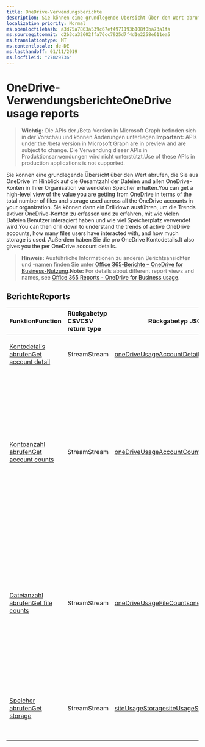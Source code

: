 ```yaml
---
title: OneDrive-Verwendungsberichte
description: Sie können eine grundlegende Übersicht über den Wert abrufen, die Sie aus OneDrive im Hinblick auf die Gesamtzahl der Dateien und allen OneDrive-Konten in Ihrer Organisation verwendeten Speicher erhalten. Sie können dann ein Drilldown ausführen, um die Trends aktiver OneDrive-Konten zu erfassen und zu erfahren, mit wie vielen Dateien Benutzer interagiert haben und wie viel Speicherplatz verwendet wird. Außerdem haben Sie die pro OneDrive Kontodetails.
localization_priority: Normal
ms.openlocfilehash: a3d75a7863a539c67ef4971193b108f0ba73a1fa
ms.sourcegitcommit: d2b3ca32602ffa76cc7925d7f4d1e2258e611ea5
ms.translationtype: MT
ms.contentlocale: de-DE
ms.lasthandoff: 01/11/2019
ms.locfileid: "27829736"
---
```

# <a name="onedrive-usage-reports"></a><span data-ttu-id="f2613-105">OneDrive-Verwendungsberichte</span><span class="sxs-lookup"><span data-stu-id="f2613-105">OneDrive usage reports</span></span>

> <span data-ttu-id="f2613-106">**Wichtig:** Die APIs der /Beta-Version in Microsoft Graph befinden sich in der Vorschau und können Änderungen unterliegen.</span><span class="sxs-lookup"><span data-stu-id="f2613-106">**Important:** APIs under the /beta version in Microsoft Graph are in preview and are subject to change.</span></span> <span data-ttu-id="f2613-107">Die Verwendung dieser APIs in Produktionsanwendungen wird nicht unterstützt.</span><span class="sxs-lookup"><span data-stu-id="f2613-107">Use of these APIs in production applications is not supported.</span></span>

<span data-ttu-id="f2613-108">Sie können eine grundlegende Übersicht über den Wert abrufen, die Sie aus OneDrive im Hinblick auf die Gesamtzahl der Dateien und allen OneDrive-Konten in Ihrer Organisation verwendeten Speicher erhalten.</span><span class="sxs-lookup"><span data-stu-id="f2613-108">You can get a high-level view of the value you are getting from OneDrive in terms of the total number of files and storage used across all the OneDrive accounts in your organization.</span></span> <span data-ttu-id="f2613-109">Sie können dann ein Drilldown ausführen, um die Trends aktiver OneDrive-Konten zu erfassen und zu erfahren, mit wie vielen Dateien Benutzer interagiert haben und wie viel Speicherplatz verwendet wird.</span><span class="sxs-lookup"><span data-stu-id="f2613-109">You can then drill down to understand the trends of active OneDrive accounts, how many files users have interacted with, and how much storage is used.</span></span> <span data-ttu-id="f2613-110">Außerdem haben Sie die pro OneDrive Kontodetails.</span><span class="sxs-lookup"><span data-stu-id="f2613-110">It also gives you the per OneDrive account details.</span></span>

> <span data-ttu-id="f2613-111">**Hinweis:** Ausführliche Informationen zu anderen Berichtsansichten und -namen finden Sie unter [Office 365-Berichte – OneDrive for Business-Nutzung](https://support.office.com/client/OneDrive-for-Business-usage-0de3b312-c4e8-4e4b-a02d-32b2f726a680).</span><span class="sxs-lookup"><span data-stu-id="f2613-111">**Note:** For details about different report views and names, see [Office 365 Reports - OneDrive for Business usage](https://support.office.com/client/OneDrive-for-Business-usage-0de3b312-c4e8-4e4b-a02d-32b2f726a680).</span></span>

## <a name="reports"></a><span data-ttu-id="f2613-112">Berichte</span><span class="sxs-lookup"><span data-stu-id="f2613-112">Reports</span></span>

| <span data-ttu-id="f2613-113">Funktion</span><span class="sxs-lookup"><span data-stu-id="f2613-113">Function</span></span>                                 | <span data-ttu-id="f2613-114">Rückgabetyp CSV</span><span class="sxs-lookup"><span data-stu-id="f2613-114">CSV return type</span></span> | <span data-ttu-id="f2613-115">Rückgabetyp JSON</span><span class="sxs-lookup"><span data-stu-id="f2613-115">JSON return type</span></span>                         | <span data-ttu-id="f2613-116">Beschreibung</span><span class="sxs-lookup"><span data-stu-id="f2613-116">Description</span></span>                              |
| :--------------------------------------- | :-------------- | ---------------------------------------- | ---------------------------------------- |
| [<span data-ttu-id="f2613-117">Kontodetails abrufen</span><span class="sxs-lookup"><span data-stu-id="f2613-117">Get account detail</span></span>](../api/reportroot-getonedriveusageaccountdetail.md) | <span data-ttu-id="f2613-118">Stream</span><span class="sxs-lookup"><span data-stu-id="f2613-118">Stream</span></span>          | [<span data-ttu-id="f2613-119">oneDriveUsageAccountDetail</span><span class="sxs-lookup"><span data-stu-id="f2613-119">oneDriveUsageAccountDetail</span></span>](../resources/onedriveusageaccountdetail.md) | <span data-ttu-id="f2613-120">Rufen Sie Details zur OneDrive-Nutzung nach Konto ab.</span><span class="sxs-lookup"><span data-stu-id="f2613-120">Get details about OneDrive usage by account.</span></span> |
| [<span data-ttu-id="f2613-121">Kontoanzahl abrufen</span><span class="sxs-lookup"><span data-stu-id="f2613-121">Get account counts</span></span>](../api/reportroot-getonedriveusageaccountcounts.md) | <span data-ttu-id="f2613-122">Stream</span><span class="sxs-lookup"><span data-stu-id="f2613-122">Stream</span></span>          | [<span data-ttu-id="f2613-123">oneDriveUsageAccountCounts</span><span class="sxs-lookup"><span data-stu-id="f2613-123">oneDriveUsageAccountCounts</span></span>](../resources/onedriveusageaccountcounts.md) | <span data-ttu-id="f2613-124">Rufen Sie die Anzahl der aktiven OneDrive for Business-Benutzer ab.</span><span class="sxs-lookup"><span data-stu-id="f2613-124">Get the trend in the number of active OneDrive for Business sites.</span></span> <span data-ttu-id="f2613-125">Jede Website, über die der Benutzer Dateien angezeigt, geändert, hochgeladen, heruntergeladen, freigegeben oder synchronisiert hat, wird als aktive Website betrachtet.</span><span class="sxs-lookup"><span data-stu-id="f2613-125">Any site on which users viewed, modified, uploaded, downloaded, shared, or synced files is considered an active site.</span></span> |
| [<span data-ttu-id="f2613-126">Dateianzahl abrufen</span><span class="sxs-lookup"><span data-stu-id="f2613-126">Get file counts</span></span>](../api/reportroot-getonedriveusagefilecounts.md) | <span data-ttu-id="f2613-127">Stream</span><span class="sxs-lookup"><span data-stu-id="f2613-127">Stream</span></span>          | [<span data-ttu-id="f2613-128">oneDriveUsageFileCounts</span><span class="sxs-lookup"><span data-stu-id="f2613-128">oneDriveUsageFileCounts</span></span>](../resources/onedriveusagefilecounts.md) | <span data-ttu-id="f2613-129">Rufen Sie die Gesamtzahl der Dateien aller Websites und die Anzahl der aktiven Dateien ab.</span><span class="sxs-lookup"><span data-stu-id="f2613-129">Get the total number of files across all sites and how many are active files.</span></span> <span data-ttu-id="f2613-130">Eine Datei wird als aktiv betrachtet, wenn sie innerhalb des angegebenen Zeitraums gespeichert, synchronisiert, geändert oder freigegeben wurde.</span><span class="sxs-lookup"><span data-stu-id="f2613-130">A file is considered active if it has been saved, synced, modified, or shared within the specified time period.</span></span> |
| [<span data-ttu-id="f2613-131">Speicher abrufen</span><span class="sxs-lookup"><span data-stu-id="f2613-131">Get storage</span></span>](../api/reportroot-getonedriveusagestorage.md) | <span data-ttu-id="f2613-132">Stream</span><span class="sxs-lookup"><span data-stu-id="f2613-132">Stream</span></span>          | [<span data-ttu-id="f2613-133">siteUsageStorage</span><span class="sxs-lookup"><span data-stu-id="f2613-133">siteUsageStorage</span></span>](../resources/siteusagestorage.md) | <span data-ttu-id="f2613-134">Verschaffen Sie sich einen Überblick über die Menge an Speicherplatz, die Sie in OneDrive for Business verwenden.</span><span class="sxs-lookup"><span data-stu-id="f2613-134">Get the trend on the amount of storage you are using in OneDrive for Business.</span></span> |

